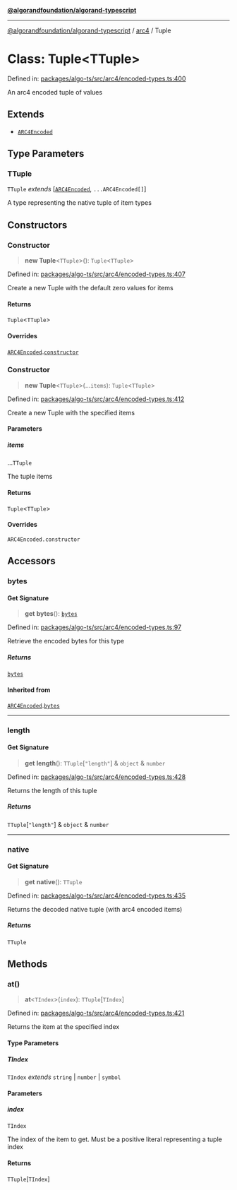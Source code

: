 [**@algorandfoundation/algorand-typescript**](../../README.md)

***

[@algorandfoundation/algorand-typescript](../../README.md) / [arc4](../README.md) / Tuple

# Class: Tuple\<TTuple\>

Defined in: [packages/algo-ts/src/arc4/encoded-types.ts:400](https://github.com/algorandfoundation/puya-ts/blob/main/packages/algo-ts/src/arc4/encoded-types.ts#L400)

An arc4 encoded tuple of values

## Extends

- [`ARC4Encoded`](ARC4Encoded.md)

## Type Parameters

### TTuple

`TTuple` *extends* \[[`ARC4Encoded`](ARC4Encoded.md), `...ARC4Encoded[]`\]

A type representing the native tuple of item types

## Constructors

### Constructor

> **new Tuple**\<`TTuple`\>(): `Tuple`\<`TTuple`\>

Defined in: [packages/algo-ts/src/arc4/encoded-types.ts:407](https://github.com/algorandfoundation/puya-ts/blob/main/packages/algo-ts/src/arc4/encoded-types.ts#L407)

Create a new Tuple with the default zero values for items

#### Returns

`Tuple`\<`TTuple`\>

#### Overrides

[`ARC4Encoded`](ARC4Encoded.md).[`constructor`](ARC4Encoded.md#constructor)

### Constructor

> **new Tuple**\<`TTuple`\>(...`items`): `Tuple`\<`TTuple`\>

Defined in: [packages/algo-ts/src/arc4/encoded-types.ts:412](https://github.com/algorandfoundation/puya-ts/blob/main/packages/algo-ts/src/arc4/encoded-types.ts#L412)

Create a new Tuple with the specified items

#### Parameters

##### items

...`TTuple`

The tuple items

#### Returns

`Tuple`\<`TTuple`\>

#### Overrides

`ARC4Encoded.constructor`

## Accessors

### bytes

#### Get Signature

> **get** **bytes**(): [`bytes`](../../index/type-aliases/bytes.md)

Defined in: [packages/algo-ts/src/arc4/encoded-types.ts:97](https://github.com/algorandfoundation/puya-ts/blob/main/packages/algo-ts/src/arc4/encoded-types.ts#L97)

Retrieve the encoded bytes for this type

##### Returns

[`bytes`](../../index/type-aliases/bytes.md)

#### Inherited from

[`ARC4Encoded`](ARC4Encoded.md).[`bytes`](ARC4Encoded.md#bytes)

***

### length

#### Get Signature

> **get** **length**(): `TTuple`\[`"length"`\] & `object` & `number`

Defined in: [packages/algo-ts/src/arc4/encoded-types.ts:428](https://github.com/algorandfoundation/puya-ts/blob/main/packages/algo-ts/src/arc4/encoded-types.ts#L428)

Returns the length of this tuple

##### Returns

`TTuple`\[`"length"`\] & `object` & `number`

***

### native

#### Get Signature

> **get** **native**(): `TTuple`

Defined in: [packages/algo-ts/src/arc4/encoded-types.ts:435](https://github.com/algorandfoundation/puya-ts/blob/main/packages/algo-ts/src/arc4/encoded-types.ts#L435)

Returns the decoded native tuple (with arc4 encoded items)

##### Returns

`TTuple`

## Methods

### at()

> **at**\<`TIndex`\>(`index`): `TTuple`\[`TIndex`\]

Defined in: [packages/algo-ts/src/arc4/encoded-types.ts:421](https://github.com/algorandfoundation/puya-ts/blob/main/packages/algo-ts/src/arc4/encoded-types.ts#L421)

Returns the item at the specified index

#### Type Parameters

##### TIndex

`TIndex` *extends* `string` \| `number` \| `symbol`

#### Parameters

##### index

`TIndex`

The index of the item to get. Must be a positive literal representing a tuple index

#### Returns

`TTuple`\[`TIndex`\]

